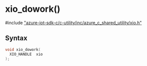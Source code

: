 # xio_dowork()

\#include ["azure-iot-sdk-c/c-utility/inc/azure_c_shared_utility/xio.h"](../iot-c-ref-xio-h.md)  

## Syntax

```C
void xio_dowork(
  XIO_HANDLE  xio
);

```

